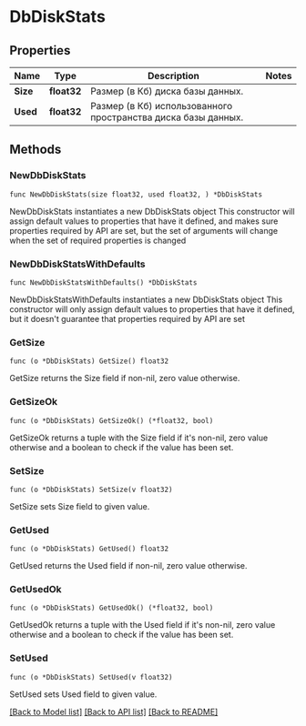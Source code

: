 # DbDiskStats

## Properties

Name | Type | Description | Notes
------------ | ------------- | ------------- | -------------
**Size** | **float32** | Размер (в Кб) диска базы данных. | 
**Used** | **float32** | Размер (в Кб) использованного пространства диска базы данных. | 

## Methods

### NewDbDiskStats

`func NewDbDiskStats(size float32, used float32, ) *DbDiskStats`

NewDbDiskStats instantiates a new DbDiskStats object
This constructor will assign default values to properties that have it defined,
and makes sure properties required by API are set, but the set of arguments
will change when the set of required properties is changed

### NewDbDiskStatsWithDefaults

`func NewDbDiskStatsWithDefaults() *DbDiskStats`

NewDbDiskStatsWithDefaults instantiates a new DbDiskStats object
This constructor will only assign default values to properties that have it defined,
but it doesn't guarantee that properties required by API are set

### GetSize

`func (o *DbDiskStats) GetSize() float32`

GetSize returns the Size field if non-nil, zero value otherwise.

### GetSizeOk

`func (o *DbDiskStats) GetSizeOk() (*float32, bool)`

GetSizeOk returns a tuple with the Size field if it's non-nil, zero value otherwise
and a boolean to check if the value has been set.

### SetSize

`func (o *DbDiskStats) SetSize(v float32)`

SetSize sets Size field to given value.


### GetUsed

`func (o *DbDiskStats) GetUsed() float32`

GetUsed returns the Used field if non-nil, zero value otherwise.

### GetUsedOk

`func (o *DbDiskStats) GetUsedOk() (*float32, bool)`

GetUsedOk returns a tuple with the Used field if it's non-nil, zero value otherwise
and a boolean to check if the value has been set.

### SetUsed

`func (o *DbDiskStats) SetUsed(v float32)`

SetUsed sets Used field to given value.



[[Back to Model list]](../README.md#documentation-for-models) [[Back to API list]](../README.md#documentation-for-api-endpoints) [[Back to README]](../README.md)


